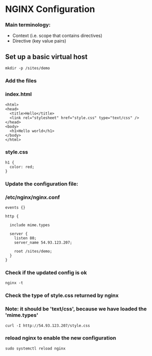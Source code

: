 # NGINX Configuration

### Main terminology:
- Context (i.e. scope that contains directives)
- Directive (key value pairs)





## Set up a basic virtual host
```
mkdir -p /sites/demo
```

### Add the files
### index.html
```
<html>
<head>
  <title>Hello</title>
  <link rel="stylesheet" href="style.css" type="text/css" />
</head>
<body>
  <h1>Hello world</h1>
</body>
</html>
```

### style.css
```
h1 {
  color: red;
}
```

### Update the configuration file:
### /etc/nginx/nginx.conf
```
events {}

http {

  include mime.types

  server {
    listen 80;
    server_name 54.93.123.207;

    root /sites/demo;
  }
}
```

### Check if the updated config is ok
```
nginx -t
```

### Check the type of style.css returned by nginx
### Note: it should be 'text/css', because we have loaded the 'mime.types'
```
curl -I http://54.93.123.207/style.css
```

### reload nginx to enable the new configuration
```
sudo systemctl reload nginx
```












